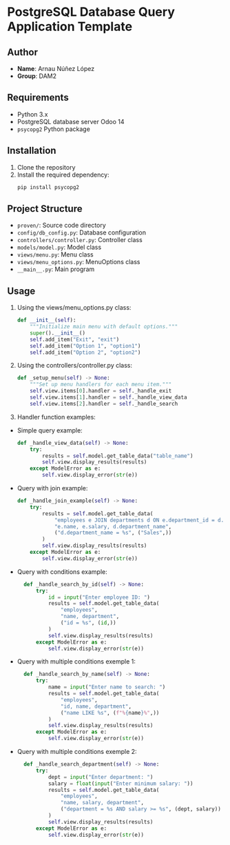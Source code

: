 # PostgreSQL Database Query Application Template

## Author

- **Name**: Arnau Núñez López
- **Group**: DAM2

## Requirements

- Python 3.x
- PostgreSQL database server Odoo 14
- `psycopg2` Python package

## Installation

1. Clone the repository
2. Install the required dependency:
   ```bash
   pip install psycopg2

## Project Structure

- `proven/`: Source code directory
- `config/db_config.py`: Database configuration
- `controllers/controller.py`: Controller class
- `models/model.py`: Model class
- `views/menu.py`: Menu class
- `views/menu_options.py`: MenuOptions class
- `__main__.py`: Main program

## Usage

1. Using the views/menu_options.py class:
    ```python
    def __init__(self):
        """Initialize main menu with default options."""
        super().__init__()
        self.add_item("Exit", "exit")
        self.add_item("Option 1", "option1")
        self.add_item("Option 2", "option2")
    ```

2. Using the controllers/controller.py class:
    ```python
    def _setup_menu(self) -> None:
        """Set up menu handlers for each menu item."""
        self.view.items[0].handler = self._handle_exit
        self.view.items[1].handler = self._handle_view_data
        self.view.items[2].handler = self._handle_search
   ```

3. Handler function examples:

- Simple query example:
    ```python
    def _handle_view_data(self) -> None:
        try:
            results = self.model.get_table_data("table_name")
            self.view.display_results(results)
        except ModelError as e:
            self.view.display_error(str(e))
    ```
  
- Query with join example:
    ```python
    def _handle_join_example(self) -> None:
        try:
            results = self.model.get_table_data(
                "employees e JOIN departments d ON e.department_id = d.id",
                "e.name, e.salary, d.department_name",
                ("d.department_name = %s", ("Sales",))
            )
            self.view.display_results(results)
        except ModelError as e:
            self.view.display_error(str(e))
    ```

- Query with conditions example:   
    ```python
      def _handle_search_by_id(self) -> None:
          try:
              id = input("Enter employee ID: ")
              results = self.model.get_table_data(
                  "employees",
                  "name, department",
                  ("id = %s", (id,))
              )
              self.view.display_results(results)
          except ModelError as e:
              self.view.display_error(str(e))
    ```

- Query with multiple conditions exemple 1:   
    ```python
      def _handle_search_by_name(self) -> None:
          try:
              name = input("Enter name to search: ")
              results = self.model.get_table_data(
                  "employees",
                  "id, name, department",
                  ("name LIKE %s", (f"%{name}%",))
              )
              self.view.display_results(results)
          except ModelError as e:
              self.view.display_error(str(e))
    ```
- Query with multiple conditions exemple 2: 
    ```python
      def _handle_search_department(self) -> None:
          try:
              dept = input("Enter department: ")
              salary = float(input("Enter minimum salary: "))
              results = self.model.get_table_data(
                  "employees",
                  "name, salary, department",
                  ("department = %s AND salary >= %s", (dept, salary))
              )
              self.view.display_results(results)
          except ModelError as e:
              self.view.display_error(str(e))
    ```